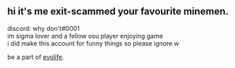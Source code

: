 hi it's me exit-scammed your favourite minemen. 
-
discord: why don't#0001 \
im sigma lover and a fellow osu player enjoying game \
i did make this account for funny things so please ignore w 

be a part of [evolife](https://evolife.club).
